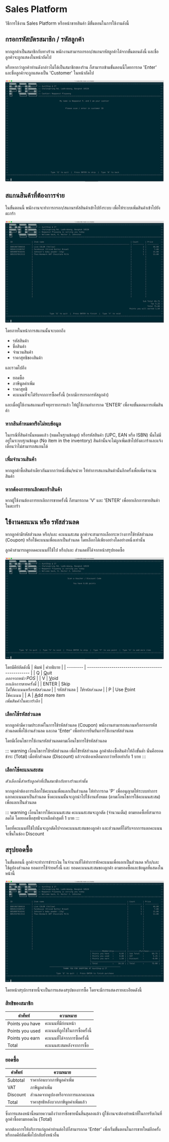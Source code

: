 # Sales Platform
วิธีการใช้งาน Sales Platform หรือหน้าขายสินค้า มีขั้นตอนในการใช้งานดังนี้

## กรอกรหัสบัตรสมาชิก / รหัสลูกค้า
หากลูกค้าเป็นสมาชิกกับทางร้าน พนักงานสามารถกรอก/สแกนรหัสลูกค้าได้จากขั้นตอนดังนี้ และชื่อลูกค้าจะถูกแสดงในหน้าถัดไป

หรือหากว่าลูกค้าท่านดังกล่าวไม่ได้เป็นสมาชิกของร้าน ก็สามารถข้ามขั้นตอนนี้โดยการกด 'Enter' และชื่อลูกค้าจะถูกแสดงเป็น 'Customer' ในหน้าถัดไป

![](./img/platform1.png)

## สแกนสินค้าที่ต้องการจ่าย
ในขั้นตอนนี้ พนักงานจะทำการกรอก/สแกนรหัสสินค้าเข้าไปยังระบบ เพื่อให้ระบบเพิ่มสินค้าเข้าไปยังตะกร้า

![](./img/platform2.png)

โดยภายในหน้าการสแกนนั้นจะบอกถึง

- รหัสสินค้า
- ชื่อสินค้า
- จำนวนสินค้า
- ราคาสุทธิของสินค้า

และรวมไปถึง

- ยอดซื้อ
- ภาษีมูลค่าเพิ่ม
- ราคาสุทธิ
- คะแนนที่จะได้รับจากการซื้อครั้งนี้ (หากมีการกรอกรหัสลูกค้า)

และเมื่อผู้ใช้งานสแกนเสร็จทุกรายการแล้ว ให้ผู้ใช้งานทำการกด 'ENTER' เพื่อจบขั้นตอนการเพิ่มสินค้า

### หากสินค้าหมดหรือไม่พบข้อมูล
ในกรณีที่สินค้านั้นหมดแล้ว (หมดในฐานข้อมูล) หรือรหัสสินค้า (UPC, EAN หรือ ISBN) นั้นไม่มีอยู่ในระบบฐานข้อมูล (No item in the inventory)
สินค้านั้นจะไม่ถูกเพิ่มเข้าไปยังตะกร้าและแจ้งเตือนว่าไม่สามารถสแกนได้

### เพื่มจำนวนสินค้า
หากลูกค้าซื้อสินค้าเดียวกันมากกว่าหนึ่งชิ้น/หน่วย ให้ทำการสแกนสินค้านั้นอีกครั้งเพื่อเพิ่มจำนวนสินค้า

### หากต้องการยกเลิกตะกร้าสินค้า
หากผู้ใช้งานต้องการยกเลิกการขายครั้งนี้ ก็สามารถกด 'V' และ 'ENTER' เพื่อยกเลิกการขายสินค้าในตะกร้า

## ใช้งานคะแนน หรือ รหัสส่วนลด
หากลูกค้ามีรหัสส่วนลด หรือ/และ คะแนนสะสม ลูกค้าจะสามารถเลือกระหว่างการใช้รหัสส่วนลด (Coupon) หรือใช้คะแนนเพื่อแลกเป็นส่วนลด โดยเลือกได้เพียงอย่างใดอย่างหนึ่งเท่านั้น

ลูกค้าสามารถดูยอดคะแนนที่ใช้ไป หรือ/และ ส่วนลดที่ได้จากหน้าสรุปยอดซื้อ

![](./img/platform3.png)

โดยมีคีย์ลัดดังนี้
| พิมพ์      | คำอธิบาย                                            |
| -------- | ------------------------------------------------- |
| Q        | <u>Q</u>uit           <br/>*ออกจากหน้า POS*        |
| V        | <u>V</u>oid           <br/>*ยกเลิกการขายครั้งนี้*      |
| ENTER    | Skip                  <br/>*ไม่ใช้คะแนนหรือรหัสส่วนลด* |
| รหัสส่วนลด | *ใช้รหัสส่วนลด*                                      |
| P        | Use <u>P</u>oint      <br/>*ใช้คะแนน*              |
| A        | <u>A</u>dd more item  <br/>*เพิ่มสินค้าในตะกร้าอีก*     |

### เลือกใช้รหัสส่วนลด
หากลูกค้ามีความประสงค์ในการใช้รหัสส่วนลด (Coupon) พนักงานสามารถสแกนหรือกรอกรหัสส่วนลดเพื่อใช้งานส่วนลด และกด 'Enter' เพื่อทำการยืนยันการใช้งานรหัสส่วนลด

โดยมีเงื่อนไขการใช้งานรหัสส่วนลดตามเงื่อนไขการใช้รหัสส่วนลด

::: warning เงื่อนไขการใช้รหัสส่วนลด
เพื่อใข้รหัสส่วนลด ลูกค้าต้องซื้อสินค้าให้ถึงขั้นต่ำ นั่นคือยอดชำระ (Total) เมื่อหักส่วนลด (Discount) แล้วจะต้องเหลือมากกว่าหรือเท่ากับ 1 บาท
:::
### เลือกใช้คะแนนสะสม
*ตัวเลือกนี้สำหรับลูกค้าที่เป็นสมาชิกกับทางร้านเท่านั้น*

หากลูกค้าต้องการเลือกใช้คะแนนเพื่อแลกเป็นส่วนลด ให้ทำการกด 'P' เพื่ออนุญาตให้ระบบทำการแลกคะแนนมาเป็นส่วนลด ซึ่งคะแนนนั้นจะถูกนำไปใช้งานทั้งหมด (ตามเงื่อนไขการใช้คะแนนสะสม) เพื่อแลกเป็นส่วนลด

::: warning เงื่อนไขการใช้คะแนนสะสม
คะแนนสะสมจะถูกตัด (จำนวนเต็ม) ตามยอดซื้อที่สามารถลดได้ โดยยอดซื้อสุทธิจะเหลือต่ำสุดที่ 1 บาท
:::

โดยที่คะแนนที่ใช้ไปนั้นจะถูกตัดไปจากคะแนนสะสมของลูกค้า และส่วนลดที่ได้รับจากการแลกคะแนนจะขึ้นในช่อง Discount

## สรุปยอดซื้อ
ในขั้นตอนนี้ ลูกค้าจะทำการชำระเงิน ในจำนวนที่ได้ทำการหักคะแนนเพื่อแลกเป็นส่วนลด หรือ/และ ใช้คูปองส่วนลด
ยอดการใช้จ่ายครั้งนี้ และ ยอดคะแนนสะสมของลูกค้า ตามยอดซื้อและข้อมูลที่แสดงในหน้านี้

![](./img/platform4.png)

โดยหน้าสรุปการขายนี้จะเป็นการแสดงสรุปของการซื้อ โดยจะมีการแสดงรายละเอียดดังนี้

### สิทธิของสมาชิก
| คำศัพท์            | ความหมาย              |
| --------------- | --------------------- |
| Points you have | คะแนนที่มีก่อนหน้า         |
| Points you used | คะแนนที่ถูกใช้ในการซื้อครั้งนี้ |
| Points you earn | คะแนนที่ได้จากการซื้อครั้งนี้  |
| Total           | คะแนนสะสมหลังจากการซื้อ  |

### ยอดซื้อ
| คำศัพท์     | ความหมาย                      |
| -------- | ----------------------------- |
| Subtotal | ราคาก่อนบวกภาษีมูลค่าเพิ่ม          |
| VAT      | ภาษีมูลค่าเพิ่ม                    |
| Discount | ส่วนลดจากคูปองหรือจากการแลกคะแนน |
| Total    | ราคาสุทธิหลังบวกภาษีมูลค่าเพิ่มแล้ว    |

ซึ่งการแสดงหน้านี้หมายความถึงว่าการซื้อขายนั้นสิ้นสุดลงแล้ว ผู้ใช้งานจะต้องทำหน้าที่ในการรับเงินที่ลูกค้าซื้อตามยอดเงิน (Total)

หากต้องการให้บริการแก่ลูกค่าท่านต่อไปก็สามารถกด 'Enter' เพื่อเริ่มขั้นตอนในการขายใหม่อีกครั้ง หรือกดคีย์ลัดเพื่อไปกลับยังหน้าอื่น
